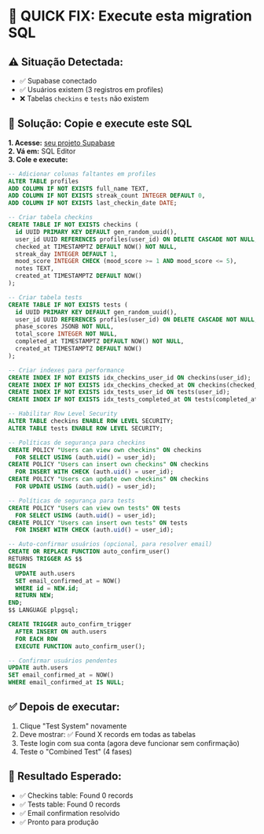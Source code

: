 # 🔧 QUICK FIX: Execute esta migration SQL

## ⚠️ Situação Detectada:
- ✅ Supabase conectado
- ✅ Usuários existem (3 registros em profiles)
- ❌ Tabelas `checkins` e `tests` não existem

## 🚀 Solução: Copie e execute este SQL

**1. Acesse:** [seu projeto Supabase](https://app.supabase.io)  
**2. Vá em:** SQL Editor  
**3. Cole e execute:**

```sql
-- Adicionar colunas faltantes em profiles
ALTER TABLE profiles 
ADD COLUMN IF NOT EXISTS full_name TEXT,
ADD COLUMN IF NOT EXISTS streak_count INTEGER DEFAULT 0,
ADD COLUMN IF NOT EXISTS last_checkin_date DATE;

-- Criar tabela checkins
CREATE TABLE IF NOT EXISTS checkins (
  id UUID PRIMARY KEY DEFAULT gen_random_uuid(),
  user_id UUID REFERENCES profiles(user_id) ON DELETE CASCADE NOT NULL,
  checked_at TIMESTAMPTZ DEFAULT NOW() NOT NULL,
  streak_day INTEGER DEFAULT 1,
  mood_score INTEGER CHECK (mood_score >= 1 AND mood_score <= 5),
  notes TEXT,
  created_at TIMESTAMPTZ DEFAULT NOW()
);

-- Criar tabela tests
CREATE TABLE IF NOT EXISTS tests (
  id UUID PRIMARY KEY DEFAULT gen_random_uuid(),
  user_id UUID REFERENCES profiles(user_id) ON DELETE CASCADE NOT NULL,
  phase_scores JSONB NOT NULL,
  total_score INTEGER NOT NULL,
  completed_at TIMESTAMPTZ DEFAULT NOW() NOT NULL,
  created_at TIMESTAMPTZ DEFAULT NOW()
);

-- Criar indexes para performance
CREATE INDEX IF NOT EXISTS idx_checkins_user_id ON checkins(user_id);
CREATE INDEX IF NOT EXISTS idx_checkins_checked_at ON checkins(checked_at);
CREATE INDEX IF NOT EXISTS idx_tests_user_id ON tests(user_id);
CREATE INDEX IF NOT EXISTS idx_tests_completed_at ON tests(completed_at);

-- Habilitar Row Level Security
ALTER TABLE checkins ENABLE ROW LEVEL SECURITY;
ALTER TABLE tests ENABLE ROW LEVEL SECURITY;

-- Políticas de segurança para checkins
CREATE POLICY "Users can view own checkins" ON checkins
  FOR SELECT USING (auth.uid() = user_id);
CREATE POLICY "Users can insert own checkins" ON checkins
  FOR INSERT WITH CHECK (auth.uid() = user_id);
CREATE POLICY "Users can update own checkins" ON checkins
  FOR UPDATE USING (auth.uid() = user_id);

-- Políticas de segurança para tests
CREATE POLICY "Users can view own tests" ON tests
  FOR SELECT USING (auth.uid() = user_id);
CREATE POLICY "Users can insert own tests" ON tests
  FOR INSERT WITH CHECK (auth.uid() = user_id);

-- Auto-confirmar usuários (opcional, para resolver email)
CREATE OR REPLACE FUNCTION auto_confirm_user()
RETURNS TRIGGER AS $$
BEGIN
  UPDATE auth.users 
  SET email_confirmed_at = NOW()
  WHERE id = NEW.id;
  RETURN NEW;
END;
$$ LANGUAGE plpgsql;

CREATE TRIGGER auto_confirm_trigger
  AFTER INSERT ON auth.users
  FOR EACH ROW
  EXECUTE FUNCTION auto_confirm_user();

-- Confirmar usuários pendentes
UPDATE auth.users 
SET email_confirmed_at = NOW() 
WHERE email_confirmed_at IS NULL;
```

## ✅ Depois de executar:
1. Clique "Test System" novamente
2. Deve mostrar: ✅ Found X records em todas as tabelas
3. Teste login com sua conta (agora deve funcionar sem confirmação)
4. Teste o "Combined Test" (4 fases)

## 🎯 Resultado Esperado:
- ✅ Checkins table: Found 0 records
- ✅ Tests table: Found 0 records  
- ✅ Email confirmation resolvido
- ✅ Pronto para produção

